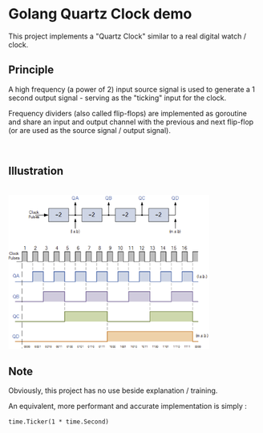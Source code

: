 # Golang Quartz Clock demo

This project implements a "Quartz Clock" similar to a real digital watch / clock.

## Principle
A high frequency (a power of 2) input source signal is used to generate a 1 second output signal - serving as the "ticking" input for the clock.

Frequency dividers (also called flip-flops) are implemented as goroutine and share an input and output channel with the previous and next flip-flop (or are used as the source signal / output signal).

</br>

## Illustration

</br>

<a href="https://www.electronics-tutorials.ws/counter/count_1.html">
    <img src="frequency-divider.png" width="400">
</a>

</br>

## Note
Obviously, this project has no use beside explanation / training.

An equivalent, more performant and accurate implementation is simply :

``` golang
time.Ticker(1 * time.Second)
```

